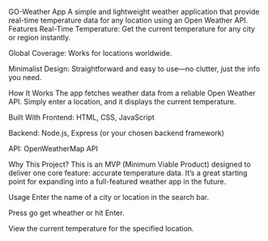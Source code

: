GO-Weather App
A simple and lightweight weather application that provide
 real-time temperature data for any location using an Open
  Weather API.
  Features
Real-Time Temperature: Get the current temperature for any city or region instantly.

Global Coverage: Works for locations worldwide.

Minimalist Design: Straightforward and easy to use—no clutter, just the info you need.

How It Works
The app fetches weather data from a reliable Open Weather API. Simply enter a location, and it displays the current temperature.

Built With
Frontend: HTML, CSS, JavaScript

Backend: Node.js, Express (or your chosen backend framework)

API: OpenWeatherMap API

Why This Project?
This is an MVP (Minimum Viable Product) designed to deliver one core feature: accurate temperature data. It’s a great starting point for expanding into a full-featured weather app in the future.

Usage
Enter the name of a city or location in the search bar.

Press go get wheather or hit Enter.

View the current temperature for the specified location.
